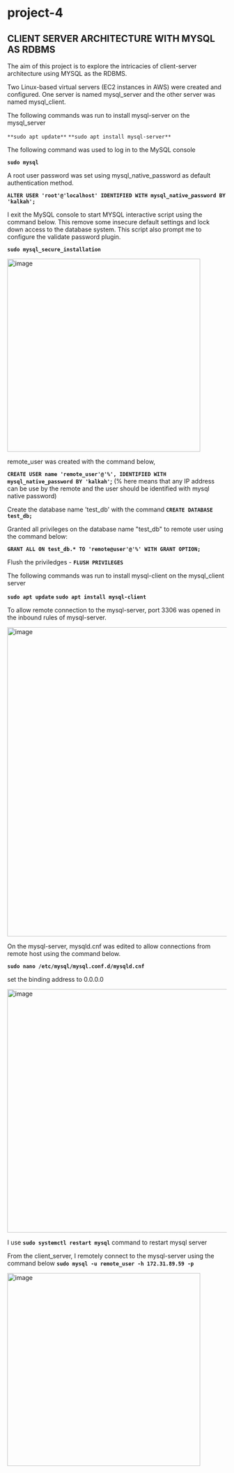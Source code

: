 # project-4

## CLIENT SERVER ARCHITECTURE WITH MYSQL AS RDBMS

The aim of this project is to explore the intricacies of client-server architecture using MYSQL as the RDBMS.

Two Linux-based virtual servers (EC2 instances in AWS) were created and configured. One server is named mysql_server and the other server was named mysql_client.

The following commands was run to install mysql-server on the mysql_server 

`**sudo apt update**`
`**sudo apt install mysql-server**`

The following command was used to log in to the MySQL console

**`sudo mysql`**

A root user password was set using mysql_native_password as default authentication method.

**`ALTER USER 'root'@'localhost' IDENTIFIED WITH mysql_native_password BY 'kalkah';`**

I exit the MySQL console to start MYSQL interactive script using the command below. This remove some insecure default settings and lock down access to the database system. This script also prompt me to configure the validate password plugin.

**`sudo mysql_secure_installation`**

<img width="443" alt="image" src="https://github.com/kalkah/project-4/assets/95209274/b954fca1-f6ed-4a70-b9ea-e54319480a9d">

remote_user was created with the command below, 

**`CREATE USER name 'remote_user'@'%', IDENTIFIED WITH mysql_native_password BY 'kalkah'`;** (% here means that any IP address can be use by the remote and the user should be identified with mysql native password)

Create the database name 'test_db' with the command **`CREATE DATABASE test_db;`**

Granted all privileges on the database name "test_db" to remote user using the command below:

**`GRANT ALL ON test_db.* TO 'remote@user'@'%' WITH GRANT OPTION;`**

Flush the priviledges - **`FLUSH PRIVILEGES`**

The following commands was run to install mysql-client on the mysql_client server

**`sudo apt update`**
**`sudo apt install mysql-client`**

To allow remote connection to the mysql-server, port 3306 was opened in the inbound rules of mysql-server.

<img width="710" alt="image" src="https://github.com/kalkah/project-4/assets/95209274/cb205a33-34a3-46fd-84ca-a85e161a99a8">

On the mysql-server, mysqld.cnf was edited to allow connections from remote host using the command below.

**`sudo nano /etc/mysql/mysql.conf.d/mysqld.cnf`**

set the binding address to 0.0.0.0

<img width="559" alt="image" src="https://github.com/kalkah/project-4/assets/95209274/92e627a5-6e13-4f4e-ae49-7b17d60e1981">

I use **`sudo systemctl restart mysql`** command to restart mysql server

From the client_server, I remotely connect to the mysql-server using the command below
**`sudo mysql -u remote_user -h 172.31.89.59 -p`**

<img width="443" alt="image" src="https://github.com/kalkah/project-4/assets/95209274/afae2824-7f2d-466a-ab5b-cea3a749577a">



